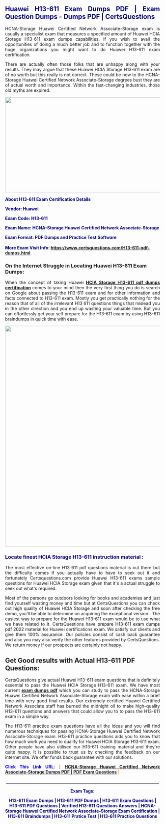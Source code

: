 <h2 style="text-align: justify;"><span style="color: #000080;">Huawei H13-611 Exam Dumps PDF | Exam Question Dumps - Dumps PDF | CertsQuestions</span></h2>
<p style="text-align: justify;">HCNA-Storage Huawei Certified Network Associate-Storage exam is usually a specialist exam that measures a specified amount of Huawei HCIA Storage  H13-611 exam dumps capabilities. If you wish to avail the opportunities of doing a much better job and to function together with the huge organizations you might want to do Huawei H13-611 exam certification.</p>
<p style="text-align: justify;">There are actually often those folks that are unhappy along with your results. They may argue that these Huawei HCIA Storage  H13-611 exam are of no worth but this really is not correct. These could be new to the HCNA-Storage Huawei Certified Network Associate-Storage degrees bust they are of actual worth and importance. Within the fast-changing industries, those old myths are expired.</p>
<p><img style="display: block; margin-left: auto; margin-right: auto;" src="https://i.imgur.com/eaP4ae9.png" width="840" height="310" /></p>
<p><span style="color: #000080;"><strong>About H13-611 Exam Certification Details</strong></span></p>
<p><span style="color: #000080;"><strong>Vendor: Huawei<br /></strong></span></p>
<p><span style="color: #000080;"><strong>Exam Code: H13-611</strong></span></p>
<p><span style="color: #000080;"><strong>Exam Name: HCNA-Storage Huawei Certified Network Associate-Storage</strong></span></p>
<p><span style="color: #000080;"><strong>Exam Format: PDF Dumps and Practice Test Software<br /><br />More Exam Visit Info: <span style="color: #ff6600;"><a href="https://www.certsquestions.com/H13-611-pdf-dumps.html">https://www.certsquestions.com/H13-611-pdf-dumps.html</a></span></strong></span></p>
<h3>On the Internet Struggle in Locating Huawei H13-611 Exam Dumps:</h3>
<p style="text-align: justify;">When the concept of taking Huawei <a href="https://www.certsquestions.com/H13-611-pdf-dumps.html"><strong>HCIA Storage  H13-611 pdf dumps certification</strong></a> comes to your mind then the very first thing you do is search on Google about passing the H13-611 exam and for other information and facts connected to H13-611 exam. Mostly you get practically nothing for the reason that of all of the irrelevant H13 611 questions things that mislead you in the other direction and you end up wasting your valuable time. But you can effortlessly get your self prepare for the H13-611 exam by using H13-611 braindumps in quick time with ease.</p>
<p><a href="https://www.certsquestions.com/H13-611-pdf-dumps.html"><img style="display: block; margin-left: auto; margin-right: auto;" src="https://i.imgur.com/pxhoKQ2.png" width="720" /></a></p>
<h3><span style="color: #000080;">Locate finest HCIA Storage  H13-611 instruction material :</span></h3>
<p style="text-align: justify;">The most effective on-line H13 611 pdf questions material is out there but the difficulty comes if you actually have to have to seek out it and fortunately Certsquestions.com provide Huawei H13-611 exams sample questions for Huawei HCIA Storage  exam given that it's a actual struggle to seek out what's required.</p>
<p style="text-align: justify;">Most of the persons go outdoors looking for books and academies and just find yourself wasting money and time but at CertsQuestions you can check out high quality of Huawei HCIA Storage  and soon after checking the free demo, you'll be able to determine on acquiring the exceptional version . The easiest way to prepare for the Huawei H13-611 exam would be to use what we have related to it. CertsQuestions have <span style="color: #000000;">prepare H13-611 exam dumps pdf 2022</span> material for Huawei certifications exam. We satisfy our clients and give them 100% assurance. Our policies consist of cash back guarantee and also you may also verify the other features provided by CertsQuestions. We return money if our prospects are certainly not happy.</p>
<h2>Get Good results with Actual H13-611 PDF Questions:</h2>
<p style="text-align: justify;">CertsQuestions give actual Huawei H13-611 exam questions that is definitely essential to pass the Huawei HCIA Storage  H13-611 exam. We have most current<strong>&nbsp;<a href="https://www.certsquestions.com/">exam dumps pdf</a></strong>&nbsp;which you can study to pass the HCNA-Storage Huawei Certified Network Associate-Storage exam with ease within a brief time with very good final results. Our extremely certified Huawei Certified Network Associate staff has burned the midnight oil to make high-quality H13-611 questions and answers that could allow you to to pass the H13-611 exam in a simple way.</p>
<p style="text-align: justify;">The H13-611 practice exam questions have all the ideas and you will find numerous techniques for passing HCNA-Storage Huawei Certified Network Associate-Storage exam. H13-611 practice questions aids you to know that how much work you need to qualify for Huawei HCIA Storage  H13-611 exam. Other people have also utilised our H13-611 training material and they're quite happy. It is possible to trust us by checking the feedback on our internet site. We offer funds back guarantee with our solutions.</p>
<p style="text-align: justify;"><span style="color: #0000ff;"><strong>Click This Link URL</strong>:</span> <span style="color: #ff6600;">[ <strong><a href="https://www.certsquestions.com/huawei-certified-network-associate-certification.html">HCNA-Storage Huawei Certified Network Associate-Storage Dumps PDF | PDF Exam Questions</a></strong> ]</span></p>
<p style="text-align: center;">______________________________________________________________________________</p>
<p style="text-align: center;"><span style="color: #000080;"><strong>Exam Tags:</strong></span></p>
<p style="text-align: center;"><span style="color: #000080;"><strong>H13-611 Exam Dumps | H13-611 PDF Dumps | H13-611 Exam Questions | H13-611 PDF Questions | Verified H13-611 Questions Answers | HCNA-Storage Huawei Certified Network Associate-Storage Exam Certification | H13-611 Braindumps | H13-611 Pratice Test | H13-611 Practice Questions</strong></span></p>
